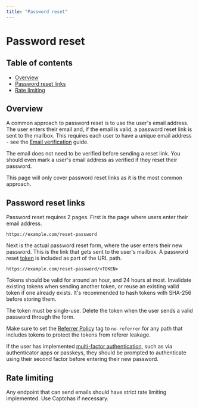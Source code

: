```yaml
---
title: "Password reset"
---
```


# Password reset

## Table of contents

- [Overview](#overview)
- [Password reset links](#password-reset-links)
- [Rate limiting](#rate-limiting)

## Overview

A common approach to password reset is to use the user's email address. The user enters their email and, if the email is valid, a password reset link is sent to the mailbox. This requires each user to have a unique email address - see the [Email verification](/email-verification) guide.

The email does not need to be verified before sending a reset link. You should even mark a user's email address as verified if they reset their password.

This page will only cover password reset links as it is the most common approach.

## Password reset links

Password reset requires 2 pages. First is the page where users enter their email address.

```
https://example.com/reset-password
```

Next is the actual password reset form, where the user enters their new password. This is the link that gets sent to the user's mailbox. A password reset [token](/server-side-tokens) is included as part of the URL path.

```
https://example.com/reset-password/<TOKEN>
```

Tokens should be valid for around an hour, and 24 hours at most. Invalidate existing tokens when sending another token, or reuse an existing valid token if one already exists. It's recommended to hash tokens with SHA-256 before storing them.

The token must be single-use. Delete the token when the user sends a valid password through the form.

Make sure to set the [Referrer Policy](https://developer.mozilla.org/en-US/docs/Web/HTTP/Headers/Referrer-Policy) tag to `no-referrer` for any path that includes tokens to protect the tokens from referer leakage.

If the user has implemented [multi-factor authentication](/mfa), such as via authenticator apps or passkeys, they should be prompted to authenticate using their second factor before entering their new password.

## Rate limiting

Any endpoint that can send emails should have strict rate limiting implemented. Use Captchas if necessary.

